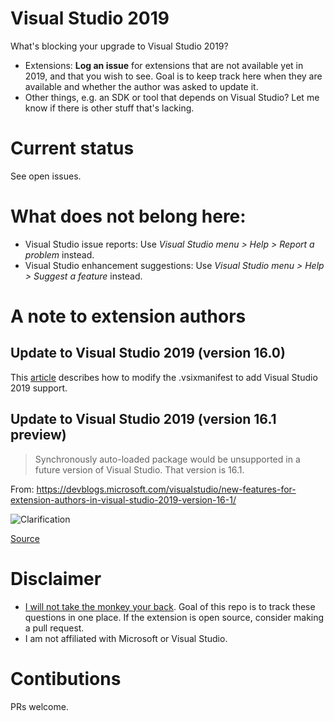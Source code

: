 # Visual Studio 2019

What's blocking your upgrade to Visual Studio 2019? 

* Extensions: **Log an issue** for extensions that are not available yet in 2019, and that you wish to see. Goal is to keep track here when they are available and whether the author was asked to update it.
* Other things, e.g. an SDK or tool that depends on Visual Studio? Let me know if there is other stuff that's lacking.

# Current status

See open issues.

# What does not belong here:

* Visual Studio issue reports: Use *Visual Studio menu > Help > Report a problem* instead.
* Visual Studio enhancement suggestions:  Use *Visual Studio menu > Help > Suggest a feature* instead.

# A note to extension authors

## Update to Visual Studio 2019 (version 16.0)
This [article](https://devblogs.microsoft.com/visualstudio/how-to-upgrade-extensions-to-support-visual-studio-2019/) describes how to modify the .vsixmanifest to add Visual Studio 2019 support.

## Update to Visual Studio 2019 (version 16.1 preview)

> Synchronously auto-loaded package would be unsupported in a future version of Visual Studio. That version is 16.1.

From: https://devblogs.microsoft.com/visualstudio/new-features-for-extension-authors-in-visual-studio-2019-version-16-1/

![Clarification](https://i.imgur.com/BHLEZ8a.png "Clarification")


[Source](https://devblogs.microsoft.com/visualstudio/new-features-for-extension-authors-in-visual-studio-2019-version-16-1/#comments-21631)

# Disclaimer

* [I will not take the monkey your back](https://hbr.org/1999/11/management-time-whos-got-the-monkey). Goal of this repo is to track these questions in one place. If the extension is open source, consider making a pull request.
* I am not affiliated with Microsoft or Visual Studio.

# Contibutions

PRs welcome.
